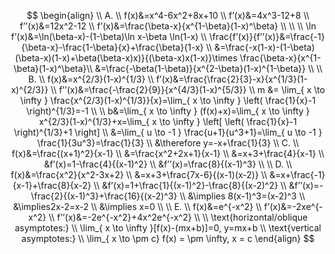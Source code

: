 $$
\begin{align} \\
A. \\
f(x)&=x^4-6x^2+8x+10 \\
f’(x)&=4x^3-12+8 \\
f’’(x)&=12x^2-12 \\
f’(x)&=\frac{\beta-x}{x^{1-\beta}(1-x)^\beta} \\ \\
\\
\ln f’(x)&=\ln(\beta-x)-(1-\beta)\ln x-\beta \ln(1-x) \\
\frac{f’(x)}{f’’(x)}&=\frac{-1}{\beta-x}-\frac{1-\beta}{x}+\frac{\beta}{1-x} \\
&=\frac{-x(1-x)-(1-\beta)(\beta-x)(1-x)+\beta(\beta-x)x)}{(\beta-x)x(1-x)}\times \frac{\beta-x}{x^{1-\beta}(1-x)^\beta}\\
&=\frac{-\beta(1-\beta)}{x^{2-\beta}(1-x)^{1-\beta}} \\
\\
B. \\
f(x)&=x^{2/3}(1-x)^{1/3} \\
f’(x)&=\frac{\frac{2}{3}-x}{x^{1/3}(1-x)^{2/3}} \\
f’’(x)&=\frac{-\frac{2}{9}}{x^{4/3}(1-x)^{5/3}} \\
m &= \lim_{ x \to \infty } \frac{x^{2/3}(1-x)^{1/3}}{x}=\lim_{ x \to \infty } \left( \frac{1}{x}-1 \right)^{1/3}=-1 \\ \\
b&=\lim_{ x \to \infty } (f(x)+x)=\lim_{ x \to \infty } x^{2/3}(1-x)^{1/3}+x=\lim_{ x \to \infty } \left[ \left( \frac{1}{x}-1 \right)^{1/3}+1 \right] \\ 
&=\lim_{ u \to -1 } \frac{u+1}{u^3+1}=\lim_{ u \to -1 } \frac{1}{3u^3}=\frac{1}{3} \\
&\therefore y=-x+\frac{1}{3}
\\
C. \\ 
f(x)&=\frac{(x+1)^2}{x-1} \\
&=\frac{x^2+2x+1}{x-1} \\
&=x+3+\frac{4}{x-1} \\
&f’(x)=1-\frac{4}{(x-1)^2} \\
&f’’(x)=\frac{8}{(x-1)^3} \\
\\
D. \\ 
f(x)&=\frac{x^2}{x^2-3x+2} \\
&=x+3+\frac{7x-6}{(x-1)(x-2)} \\
&=x+\frac{-1}{x-1}+\frac{8}{x-2} \\
&f’(x)=1+\frac{1}{(x-1)^2}-\frac{8}{(x-2)^2} \\
&f’’(x)=-\frac{2}{(x-1)^3}+\frac{16}{(x-2)^3} \\
&\implies 8(x-1)^3=(x-2)^3 \\
&\implies2x-2=x-2 \\
&\implies x=0 \\
\\
E. \\
f(x)&=e^{-x^2} \\
f’(x)&=-2xe^{-x^2} \\
f’’(x)&=-2e^{-x^2}+4x^2e^{-x^2} \\
\\
\text{horizontal/oblique asymptotes:} \\
\lim_{ x \to \infty }[f(x)-(mx+b)]=0, y=mx+b  \\
\text{vertical asymptotes:} \\
\lim_{ x \to \pm c} f(x) = \pm \infty, x = c
\end{align}
$$